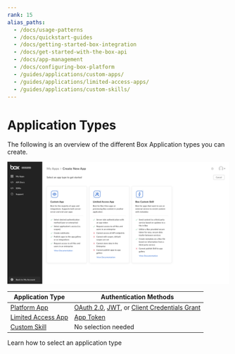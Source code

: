 ```yaml
---
rank: 15
alias_paths:
  - /docs/usage-patterns
  - /docs/quickstart-guides
  - /docs/getting-started-box-integration
  - /docs/get-started-with-the-box-api
  - /docs/app-management
  - /docs/configuring-box-platform
  - /guides/applications/custom-apps/
  - /guides/applications/limited-access-apps/
  - /guides/applications/custom-skills/
---
```


# Application Types

The following is an overview of the different Box Application types you can
create.

![Application Types](./images/select-app-type.png)

| Application Type              | Authentication Methods                                              |
| ----------------------------- | ------------------------------------------------------------------- |
| [Platform App][custom-apps]     | [OAuth 2.0][oauth2], [JWT][jwt], or [Client Credentials Grant][ccg] |
| [Limited Access App][laa]     | [App Token][apptoken]                                               |
| [Custom Skill][custom-skills] | No selection needed                                                 |

<CTA to="guide://applications/app-types/select">
  Learn how to select an application type
</CTA>

[oauth2]: g://authentication/oauth2
[jwt]: g://authentication/jwt
[apptoken]: g://authentication/app-token
[devtoken]: g://authentication/tokens/developer-tokens
[custom-apps]: g://applications/app-types/custom-apps
[custom-skills]: g://applications/app-types/custom-skills
[ccg]: g://authentication/client-credentials
[laa]: g://applications/app-types/limited-access-apps
[insights]: https://support.box.com/hc/en-us/articles/20738406915219-Platform-Insights
